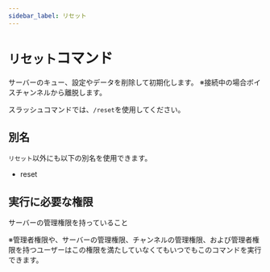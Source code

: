 ```yaml
---
sidebar_label: リセット
---
```

# `リセット`コマンド
サーバーのキュー、設定やデータを削除して初期化します。
※接続中の場合ボイスチャンネルから離脱します。

スラッシュコマンドでは、`/reset`を使用してください。

## 別名
`リセット`以外にも以下の別名を使用できます。

- reset




## 実行に必要な権限
サーバーの管理権限を持っていること

※管理者権限や、サーバーの管理権限、チャンネルの管理権限、および管理者権限を持つユーザーはこの権限を満たしていなくてもいつでもこのコマンドを実行できます。
  
